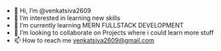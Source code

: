 - 👋 Hi, I’m @venkatsiva2609
- 👀 I’m interested in learning new skills 
- 🌱 I’m currently learning MERN FULLSTACK DEVELOPMENT 
- 💞️ I’m looking to collaborate on Projects where i could learn more stuff 
- 📫 How to reach me venkatsiva2609@gmail.com
  
  

<!---
venkatsiva2609/venkatsiva2609 is a ✨ special ✨ repository because its `README.md` (this file) appears on your GitHub profile.
You can click the Preview link to take a look at your changes.
--->
